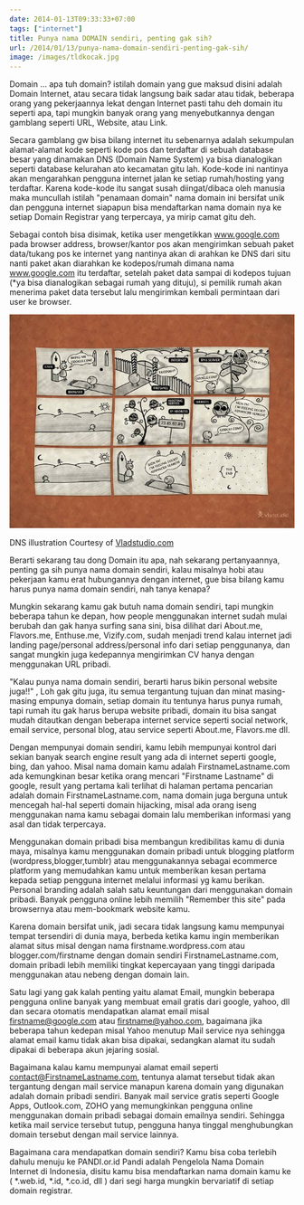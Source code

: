 ```yaml
---
date: 2014-01-13T09:33:33+07:00
tags: ["internet"]
title: Punya nama DOMAIN sendiri, penting gak sih?
url: /2014/01/13/punya-nama-domain-sendiri-penting-gak-sih/
image: /images/tldkocak.jpg
---
```


Domain ... apa tuh domain? istilah domain yang gue maksud disini adalah Domain Internet, atau secara tidak langsung baik sadar atau tidak, beberapa orang yang pekerjaannya lekat dengan Internet pasti tahu deh domain itu seperti apa, tapi mungkin banyak orang yang menyebutkannya dengan gamblang seperti URL, Website, atau Link.

Secara gamblang gw bisa bilang internet itu sebenarnya adalah sekumpulan alamat-alamat kode seperti kode pos dan terdaftar di sebuah database besar yang dinamakan DNS (Domain Name System) ya bisa dianalogikan seperti database kelurahan ato kecamatan gitu lah. Kode-kode ini nantinya akan mengarahkan pengguna internet jalan ke setiap rumah/hosting yang terdaftar. Karena kode-kode itu sangat susah diingat/dibaca oleh manusia maka muncullah istilah "penamaan domain" nama domain ini bersifat unik dan pengguna internet siapapun bisa mendaftarkan nama domain nya ke setiap Domain Registrar yang terpercaya, ya mirip camat gitu deh.

Sebagai contoh bisa disimak, ketika user mengetikkan www.google.com pada browser address, browser/kantor pos akan mengirimkan sebuah paket data/tukang pos ke internet yang nantinya akan di arahkan ke DNS dari situ nanti paket akan diarahkan ke kodepos/rumah dimana nama www.google.com itu terdaftar, setelah paket data sampai di kodepos tujuan (\*ya bisa dianalogikan sebagai rumah yang dituju), si pemilik rumah akan menerima paket data tersebut lalu mengirimkan kembali permintaan dari user ke browser.

![vladstudio_how_internet_works_700](/images/vladstudio_how_internet_works_700.jpg) 

DNS illustration Courtesy of [Vladstudio.com](http://www.vladstudio.com/wallpaper/?how_internet_works)

Berarti sekarang tau dong Domain itu apa, nah sekarang pertanyaannya, penting ga sih punya nama domain sendiri, kalau misalnya hobi atau pekerjaan kamu erat hubungannya dengan internet, gue bisa bilang kamu harus punya nama domain sendiri, nah tanya kenapa?

Mungkin sekarang kamu gak butuh nama domain sendiri, tapi mungkin beberapa tahun ke depan, how people menggunakan internet sudah mulai berubah dan gak hanya surfing sana sini, bisa dilihat dari About.me, Flavors.me, Enthuse.me, Vizify.com, sudah menjadi trend kalau internet jadi landing page/personal address/personal info dari setiap penggunanya, dan sangat mungkin juga kedepannya mengirimkan CV hanya dengan menggunakan URL pribadi.

"Kalau punya nama domain sendiri, berarti harus bikin personal website juga!!" , Loh gak gitu juga, itu semua tergantung tujuan dan minat masing-masing empunya domain, setiap domain itu tentunya harus punya rumah, tapi rumah itu gak harus berupa website pribadi, domain itu bisa sangat mudah ditautkan dengan beberapa internet service seperti social network, email service, personal blog, atau service seperti About.me, Flavors.me dll.

Dengan mempunyai domain sendiri, kamu lebih mempunyai kontrol dari sekian banyak search engine result yang ada di internet seperti google, bing, dan yahoo. Misal nama domain kamu adalah FirstnameLastname.com ada kemungkinan besar ketika orang mencari "Firstname Lastname" di google, result yang pertama kali terlihat di halaman pertama pencarian adalah domain FirstnameLastname.com, nama domain juga berguna untuk mencegah hal-hal seperti domain hijacking, misal ada orang iseng menggunakan nama kamu sebagai domain lalu memberikan informasi yang asal dan tidak terpercaya.

Menggunakan domain pribadi bisa membangun kredibilitas kamu di dunia maya, misalnya kamu menggunakan domain pribadi untuk blogging platform (wordpress,blogger,tumblr) atau menggunakannya sebagai ecommerce platform yang memudahkan kamu untuk memberikan kesan pertama kepada setiap pengguna internet melalui informasi yg kamu berikan. Personal branding adalah salah satu keuntungan dari menggunakan domain pribadi. Banyak pengguna online lebih memilih "Remember this site" pada browsernya atau mem-bookmark website kamu.

Karena domain bersifat unik, jadi secara tidak langsung kamu mempunyai tempat tersendiri di dunia maya, berbeda ketika kamu ingin memberikan alamat situs misal dengan nama firstname.wordpress.com atau blogger.com/firstname dengan domain sendiri FirstnameLastname.com, domain pribadi lebih memiliki tingkat kepercayaan yang tinggi daripada menggunakan atau nebeng dengan domain lain.

Satu lagi yang gak kalah penting yaitu alamat Email, mungkin beberapa pengguna online banyak yang membuat email gratis dari google, yahoo, dll dan secara otomatis mendapatkan alamat email misal firstname@google.com atau firstname@yahoo.com, bagaimana jika beberapa tahun kedepan misal Yahoo menutup Mail service nya sehingga alamat email kamu tidak akan bisa dipakai, sedangkan alamat itu sudah dipakai di beberapa akun jejaring sosial.

Bagaimana kalau kamu mempunyai alamat email seperti contact@FirstnameLastname.com, tentunya alamat tersebut tidak akan tergantung dengan mail service manapun karena domain yang digunakan adalah domain pribadi sendiri. Banyak mail service gratis seperti Google Apps, Outlook.com, ZOHO yang memungkinkan pengguna online menggunakan domain pribadi sebagai domain emailnya sendiri. Sehingga ketika mail service tersebut tutup, pengguna hanya tinggal menghubungkan domain tersebut dengan mail service lainnya.

Bagaimana cara mendapatkan domain sendiri? Kamu bisa coba terlebih dahulu menuju ke PANDI.or.id Pandi adalah Pengelola Nama Domain Internet di Indonesia, disitu kamu bisa mendaftarkan nama domain kamu ke ( \*.web.id, \*.id, \*.co.id, dll ) dari segi harga mungkin bervariatif di setiap domain registrar.